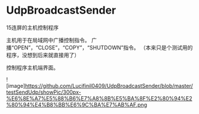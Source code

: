 # UdpBroadcastSender
15连屏的主机控制程序


主机用于在局域网中广播控制指令。
广播“OPEN”，“CLOSE”，“COPY”，“SHUTDOWN”指令。
（本来只是个测试用的程序，没想到后来就直接用了）

控制程序主机端界面。

![image]https://github.com/Lucifinil0409/UdpBroadcastSender/blob/master/testSendUdp/showPic/300px-%E6%8E%A7%E5%88%B6%E7%A8%8B%E5%BA%8F%E2%80%94%E2%80%94%E4%B8%BB%E6%9C%BA%E7%AB%AF.png


